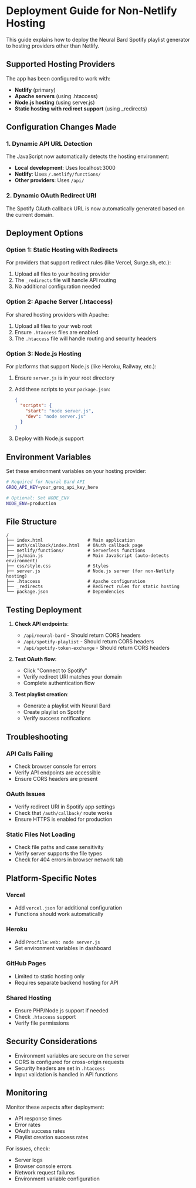 # Deployment Guide for Non-Netlify Hosting

This guide explains how to deploy the Neural Bard Spotify playlist generator to hosting providers other than Netlify.

## Supported Hosting Providers

The app has been configured to work with:

- **Netlify** (primary)
- **Apache servers** (using .htaccess)
- **Node.js hosting** (using server.js)
- **Static hosting with redirect support** (using _redirects)

## Configuration Changes Made

### 1. Dynamic API URL Detection

The JavaScript now automatically detects the hosting environment:

- **Local development**: Uses localhost:3000
- **Netlify**: Uses `/.netlify/functions/`
- **Other providers**: Uses `/api/`

### 2. Dynamic OAuth Redirect URI

The Spotify OAuth callback URL is now automatically generated based on the current domain.

## Deployment Options

### Option 1: Static Hosting with Redirects

For providers that support redirect rules (like Vercel, Surge.sh, etc.):

1. Upload all files to your hosting provider
2. The `_redirects` file will handle API routing
3. No additional configuration needed

### Option 2: Apache Server (.htaccess)

For shared hosting providers with Apache:

1. Upload all files to your web root
2. Ensure `.htaccess` files are enabled
3. The `.htaccess` file will handle routing and security headers

### Option 3: Node.js Hosting

For platforms that support Node.js (like Heroku, Railway, etc.):

1. Ensure `server.js` is in your root directory
2. Add these scripts to your `package.json`:

   ```json
   {
     "scripts": {
       "start": "node server.js",
       "dev": "node server.js"
     }
   }
   ```

3. Deploy with Node.js support

## Environment Variables

Set these environment variables on your hosting provider:

```bash
# Required for Neural Bard API
GROQ_API_KEY=your_groq_api_key_here

# Optional: Set NODE_ENV
NODE_ENV=production
```

## File Structure

```text
/
├── index.html                 # Main application
├── auth/callback/index.html   # OAuth callback page
├── netlify/functions/         # Serverless functions
├── js/main.js                 # Main JavaScript (auto-detects environment)
├── css/style.css              # Styles
├── server.js                  # Node.js server (for non-Netlify hosting)
├── .htaccess                  # Apache configuration
├── _redirects                 # Redirect rules for static hosting
└── package.json               # Dependencies
```

## Testing Deployment

1. **Check API endpoints**:
   - `/api/neural-bard` - Should return CORS headers
   - `/api/spotify-playlist` - Should return CORS headers
   - `/api/spotify-token-exchange` - Should return CORS headers

2. **Test OAuth flow**:
   - Click "Connect to Spotify"
   - Verify redirect URI matches your domain
   - Complete authentication flow

3. **Test playlist creation**:
   - Generate a playlist with Neural Bard
   - Create playlist on Spotify
   - Verify success notifications

## Troubleshooting

### API Calls Failing

- Check browser console for errors
- Verify API endpoints are accessible
- Ensure CORS headers are present

### OAuth Issues

- Verify redirect URI in Spotify app settings
- Check that `/auth/callback/` route works
- Ensure HTTPS is enabled for production

### Static Files Not Loading

- Check file paths and case sensitivity
- Verify server supports the file types
- Check for 404 errors in browser network tab

## Platform-Specific Notes

### Vercel

- Add `vercel.json` for additional configuration
- Functions should work automatically

### Heroku

- Add `Procfile`: `web: node server.js`
- Set environment variables in dashboard

### GitHub Pages

- Limited to static hosting only
- Requires separate backend hosting for API

### Shared Hosting

- Ensure PHP/Node.js support if needed
- Check `.htaccess` support
- Verify file permissions

## Security Considerations

- Environment variables are secure on the server
- CORS is configured for cross-origin requests
- Security headers are set in `.htaccess`
- Input validation is handled in API functions

## Monitoring

Monitor these aspects after deployment:

- API response times
- Error rates
- OAuth success rates
- Playlist creation success rates

For issues, check:

- Server logs
- Browser console errors
- Network request failures
- Environment variable configuration
